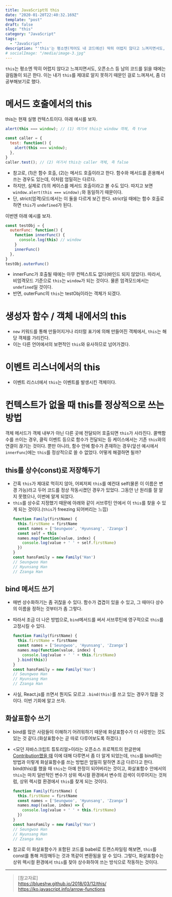 ```yaml
---
title: JavaScript의 this
date: "2020-01-20T22:40:32.169Z"
template: "post"
draft: false
slug: "this"
category: "JavaScript"
tags:
  - "JavaScript"
description: "'this'는 평소엔(적어도 내 코드에선) 딱히 어렵지 않다고 느껴지면서도, 막상 오픈소스 등 남의 코드를 읽을 때에는 걸림돌이 되곤 했었다. 이는 내가 'this'를 제대로 알지 못하기 때문인 걸로 느껴져서, 좀 더 공부해보기로 했다."
# socialImage: "/media/image-3.jpg"
---
```


`this`는 평소엔 딱히 어렵지 않다고 느껴지면서도, 오픈소스 등 남의 코드를 읽을 때에는 걸림돌이 되곤 한다. 이는 내가 `this`를 제대로 알지 못하기 때문인 걸로 느껴져서, 좀 더 공부해보기로 했다.

# 메서드 호출에서의 this
this는 현재 실행 컨텍스트이다. 아래 예시를 보자.

```js
alert(this === window); // (1) 여기서 this는 window 객체, 즉 true

const caller = {
  test: function() {
    alert(this === window);
  },
}
caller.test(); // (2) 여기서 this는 caller 객체, 즉 false
```

- 참고로, (1)은 함수 호출, (2)는 메서드 호출이라고 한다. 함수와 메서드를 혼용해서 쓰는 경우도 있는데, 이처럼 엄밀히는 다르다.
- 하지만, 실제로 (1)의 케이스를 메서드 호출이라고 볼 수도 있다. 따지고 보면 `window.alert(this === window);`와 동일하기 때문이다.
- 단, strict(엄격)모드에서는 이 둘을 다르게 보긴 한다. strict일 때에는 함수 호출로 하면 `this`가 `undefined`가 된다.

이번엔 아래 예시를 보자. 

```js
const testObj = {
  outerFunc: function() {
    function innerFunc() {
      console.log(this) // window
    }
    innerFunc()
  },
}
testObj.outerFunc()
```

- innerFunc가 호출될 때에는 아무 컨텍스트도 없다(바인드 되지 않았다). 따라서, 비엄격모드 기준으로 `this`는 `window`가 되는 것이다. 물론 엄격모드에서는 `undefined`일 것이다.
- 반면, outerFunc의 `this`는 testObj이라는 객체가 되겠다.

# 생성자 함수 / 객체 내에서의 this
- `new` 키워드를 통해 만들어지거나 리터럴 표기에 의해 만들어진 객체에서, `this`는 해당 객체를 가리킨다.
- 이는 다른 언어에서의 보편적인 `this`와 유사하므로 넘어가겠다.

# 이벤트 리스너에서의 this
- 이벤트 리스너에서 `this`는 이벤트를 발생시킨 객체이다.

# 컨텍스트가 없을 때 this를 정상적으로 쓰는 방법
객체 메서드가 객체 내부가 아닌 다른 곳에 전달되어 호출되면 `this`가 사라진다. 콜백함수를 쓰이는 경우, 클릭 이벤트 등으로 함수가 전달되는 등 케이스에서는 기존 `this`와의 연결이 끊기는 것이다. 뿐만 아니라, 함수 안에 함수가 존재하는 경우(앞선 예시에서 `innerFunc`)에는 `this`를 정상적으로 쓸 수 없었다. 어떻게 해결하면 될까?

## this를 상수(const)로 저장해두기
- 간혹 `this`가 제대로 먹히지 않아, 어찌저찌 `this`를 예컨대 self(물론 이 이름은 변경 가능)라고 두어 코드를 정상 작동시켰던 경우가 있었다. 그동안 난 원리를 잘 알지 못했으나, 이번에 알게 되었다.
- `this`를 상수로 지정했기 때문에 아래와 같이 서브루틴 안에서 이 `this`를 찾을 수 있게 되는 것이다.(`this`가 freezing 되어버리는 느낌)
  ```js
  function Family(firstName) {
    this.firstName = firstName
    const names = ['Seungwoo', 'Hyunsang', 'Zzanga']
    const self = this
    names.map(function(value, index) {
      console.log(value + ' ' + self.firstName)
    })
  }
  const hansFamily = new Family('Han')
  // Seungwoo Han
  // Hyunsang Han
  // Zzanga Han
  ```

## bind 메서드 쓰기
- 매번 상수화하기는 좀 귀찮을 수 있다. 함수가 겹겹이 있을 수 있고, 그 때마다 상수의 이름을 정하는 것부터가 좀 그렇다.
- 따라서 조금 더 나은 방법으로, `bind`메서드를 써서 서브루틴에 영구적으로 `this`를 고정시킬 수 있다.
  ```js
  function Family(firstName) {
    this.firstName = firstName
    const names = ['Seungwoo', 'Hyunsang', 'Zzanga']
    names.map(function(value, index) {
      console.log(value + ' ' + this.firstName)
    }.bind(this))
  }
  const hansFamily = new Family('Han')
  // Seungwoo Han
  // Hyunsang Han
  // Zzanga Han
  ```

- 사실, React.js를 쓰면서 뭔지도 모르고 `.bind(this)`를 쓰고 있는 경우가 많을 것이다. 이번 기회에 알고 쓰자.

## 화살표함수 쓰기
- bind를 많은 사람들이 이해하기 어려워하기 때문에 화살표함수가 더 사랑받는 것도 있는 것 같다.(화살표함수는 곧 따로 다루어보도록 하겠다.)
- <모던 자바스크립트 튜토리얼>이라는 오픈소스 프로젝트의 한글판에 [Contribution했을 때](https://github.com/javascript-tutorial/ko.javascript.info/pull/467) 이에 대해 다루면서 좀 더 알게 되었는데, `this`를 bind하는 방법과 이렇게 화살표함수를 쓰는 방법은 엄밀히 말하면 조금 다르다고 한다. bind(this)를 했을 때 `this`는 아예 한정이 되어버리는 것이고, 화살표함수 안에서의 `this`는 마치 일반적인 변수가 상위 렉시컬 환경에서 변수의 검색이 이루어지는 것처럼, 상위 렉시컬 환경에서 `this`를 찾게 되는 것이다.
  ```js
  function Family(firstName) {
    this.firstName = firstName
    const names = ['Seungwoo', 'Hyunsang', 'Zzanga']
    names.map((value, index) => {
      console.log(value + ' ' + this.firstName)
    })
  }
  const hansFamily = new Family('Han')
  // Seungwoo Han
  // Hyunsang Han
  // Zzanga Han
  ```

- 참고로 이 화살표함수가 포함된 코드를 babel로 트랜스파일링 해보면, `this`를 const를 통해 저장해두는 것과 똑같이 변환됨을 알 수 있다. 그렇다, 화살표함수는 상위 렉시컬 환경에서 `this`를 찾아 상수화하여 쓰는 방식으로 작동하는 것이다.

---

> [참고자료]  
> https://blueshw.github.io/2018/03/12/this/  
> https://ko.javascript.info/arrow-functions  
